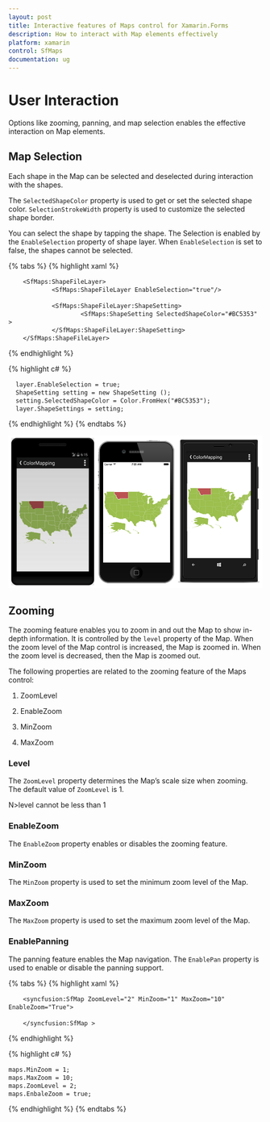 ```yaml
---
layout: post
title: Interactive features of Maps control for Xamarin.Forms
description: How to interact with Map elements effectively
platform: xamarin
control: SfMaps
documentation: ug
---
```


# User Interaction

Options like zooming, panning, and map selection enables the effective interaction on Map elements.

## Map Selection

Each shape in the Map can be selected and deselected during interaction with the shapes. 

The `SelectedShapeColor` property is used to get or set the selected shape color. `SelectionStrokeWidth` property is used to customize the selected shape border.

You can select the shape by tapping the shape. The Selection is enabled by the `EnableSelection` property of shape layer. When `EnableSelection` is set to false, the shapes cannot be selected. 

{% tabs %}
{% highlight xaml %}

        <SfMaps:ShapeFileLayer>
                <SfMaps:ShapeFileLayer EnableSelection="true"/>
                                      
                <SfMaps:ShapeFileLayer:ShapeSetting>
                        <SfMaps:ShapeSetting SelectedShapeColor="#BC5353" >                                
                </SfMaps:ShapeFileLayer:ShapeSetting>
        </SfMaps:ShapeFileLayer>    

{% endhighlight %}

{% highlight c# %}

      layer.EnableSelection = true;
      ShapeSetting setting = new ShapeSetting ();
      setting.SelectedShapeColor = Color.FromHex("#BC5353");
      layer.ShapeSettings = setting;

{% endhighlight %}
{% endtabs %}

![](Images/Selection.png)  

## Zooming

The zooming feature enables you to zoom in and out the Map to show in-depth information. It is controlled by the `level` property of the Map. When the zoom level of the Map control is increased, the Map is zoomed in. When the zoom level is decreased, then the Map is zoomed out.

The following properties are related to the zooming feature of the Maps control:

1. ZoomLevel

2. EnableZoom

3. MinZoom

4. MaxZoom

### Level

The `ZoomLevel` property determines the Map’s scale size when zooming. The default value of `ZoomLevel` is 1. 

N>level cannot be less than 1

### EnableZoom

The `EnableZoom` property enables or disables the zooming feature. 

### MinZoom

The `MinZoom` property is used to set the minimum zoom level of the Map. 

### MaxZoom

The `MaxZoom` property is used to set the maximum zoom level of the Map.

### EnablePanning

The panning feature enables the Map navigation. The `EnablePan` property is used to enable or disable the panning support.

{% tabs %}
{% highlight xaml %}

        <syncfusion:SfMap ZoomLevel="2" MinZoom="1" MaxZoom="10" EnableZoom="True">                

        </syncfusion:SfMap >       

{% endhighlight %}

{% highlight c# %}

    maps.MinZoom = 1;  
    maps.MaxZoom = 10;
    maps.ZoomLevel = 2;
    maps.EnbaleZoom = true;


{% endhighlight %}
{% endtabs %}




